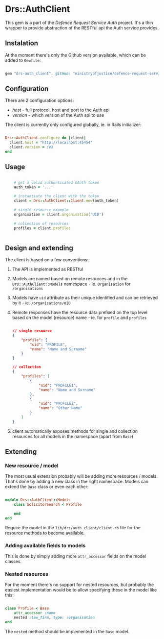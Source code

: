 # Drs::AuthClient

This gem is a part of the *Defence Request Service Auth* project. It's a thin wrapper to provide abstraction of the RESTful api the Auth service provides.

## Instalation

At the moment there's only the Github version available, which can be added to `Gemfile`:

```ruby

gem "drs-auth_client", github: "ministryofjustice/defence-request-service-auth"

```

## Configuration

There are 2 configuration options:

* *host* - full protocol, host and port to the Auth api
* *version* - which version of the Auth api to use

The client is currently only configured globally, ie. in Rails initializer:

```Ruby

Drs::AuthClient.configure do |client|
  client.host = "http://localhost:45454"
  client.version = :v1
end

```

## Usage


```Ruby

    # get a valid authenticated OAuth token
    auth_token = '...'
    
    # instantiate the client with the token
    client = Drs::AuthClient::Client.new(auth_token)
    
    # single resource example
    organisation = client.organisation('UID')
    
    # collection of resources
    profiles = client.profiles
    
```

## Design and extending

The client is based on a few conventions:

1. The API is implemented as RESTful
2. Models are named based on remote resources and in the `Drs::AuthClient::Models` namespace - ie. `Organisation` for `/organisations`
3. Models have `uid` attribute as their unique identified and can be retrieved by it - ie. `/organisations/UID`
4. Remote responses have the resource data prefixed on the top level based on the model (resource) name - ie. for `profile` and `profiles`

	```json

	// single resource	
	{
		"profile": {
			"uid": "PROFILE",
			"name": "Name and Surname"
		}
	}
	
	// collection
	{
		"profiles": [
			{
				"uid": "PROFILE1",
				"name": "Name and Surname"
			},
			{
				"uid": "PROFILE2",
				"name": "Other Name"
			}
		]
	}
	
	```
	
5. client automatically exposes methods for single and collection resources for all models in the namespace (apart from `Base`)


## Extending

### New resource / model

The most usual extension probably will be adding more resources / models. That's done by adding a new class in the right namespace. Models can extend the `Base` class or even each other:

```ruby

module Drs::AuthClient::Models
	class SolicitorSearch < Profile
		
	end
end
```

Require the model in the `lib/drs/auth_client/client.rb` file for the resource methods to become available.

### Adding available fields to models

This is done by simply adding more `attr_accessor` fields on the model classes.

### Nested resources

For the moment there's no support for nested resources, but probably the easiest implementation would be to allow specifying these in the model like this:

```ruby

class Profile < Base
	attr_accessor :name
	nested :law_firm, type: :organisation
end

```

The `nested` method should be implemented in the `Base` model.